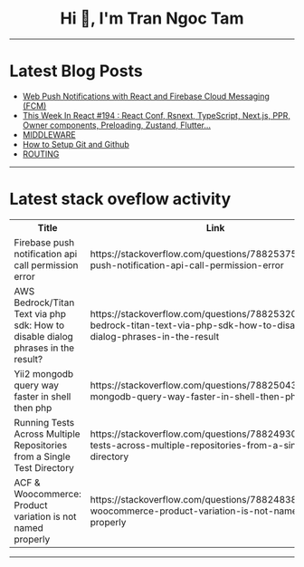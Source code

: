 <h1 align="center">Hi 👋, I'm Tran Ngoc Tam</h1>

---

# Latest Blog Posts 
<!-- BLOG-POST-LIST:START -->
- [Web Push Notifications with React and Firebase Cloud Messaging &lpar;FCM&rpar;](https://dev.to/emmanuelayinde/web-push-notifications-with-react-and-firebase-cloud-messaging-fcm-18kb)
- [This Week In React #194 : React Conf, Rsnext, TypeScript, Next.js, PPR, Owner components, Preloading, Zustand, Flutter...](https://dev.to/sebastienlorber/this-week-in-react-194-fog-of-war-react-html-memory-leaks-security-chadcnui-charts-mui-xr-57k5)
- [MIDDLEWARE](https://dev.to/muhammadiqbalid83/middleware-3l18)
- [How to Setup Git and Github](https://dev.to/abidemi/git-2ljc)
- [ROUTING](https://dev.to/muhammadiqbalid83/routing-4pp6)
<!-- BLOG-POST-LIST:END -->

---

# Latest stack oveflow activity
<table>
  <tr><th>Title</th><th>Link</th></tr>
  <!-- STACKOVERFLOW:START --><tr><td>Firebase push notification api call permission error</td><td>https://stackoverflow.com/questions/78825375/firebase-push-notification-api-call-permission-error</td></tr><tr><td>AWS Bedrock/Titan Text via php sdk: How to disable dialog phrases in the result?</td><td>https://stackoverflow.com/questions/78825320/aws-bedrock-titan-text-via-php-sdk-how-to-disable-dialog-phrases-in-the-result</td></tr><tr><td>Yii2 mongodb query way faster in shell then php</td><td>https://stackoverflow.com/questions/78825043/yii2-mongodb-query-way-faster-in-shell-then-php</td></tr><tr><td>Running Tests Across Multiple Repositories from a Single Test Directory</td><td>https://stackoverflow.com/questions/78824930/running-tests-across-multiple-repositories-from-a-single-test-directory</td></tr><tr><td>ACF &amp; Woocommerce: Product variation is not named properly</td><td>https://stackoverflow.com/questions/78824838/acf-woocommerce-product-variation-is-not-named-properly</td></tr><!-- STACKOVERFLOW:END -->
</table>

---


